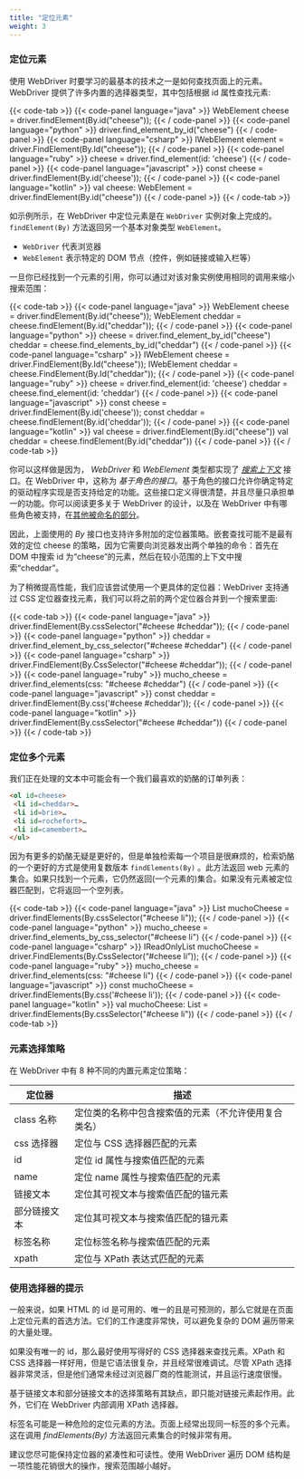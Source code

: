 ```yaml
---
title: "定位元素"
weight: 3
---
```


### 定位元素

使用 WebDriver 时要学习的最基本的技术之一是如何查找页面上的元素。
WebDriver 提供了许多内置的选择器类型，其中包括根据 id 属性查找元素:

{{< code-tab >}}
  {{< code-panel language="java" >}}
WebElement cheese = driver.findElement(By.id("cheese"));
  {{< / code-panel >}}
  {{< code-panel language="python" >}}
driver.find_element_by_id("cheese")
  {{< / code-panel >}}
  {{< code-panel language="csharp" >}}
IWebElement element = driver.FindElement(By.Id("cheese"));
  {{< / code-panel >}}
  {{< code-panel language="ruby" >}}
cheese = driver.find_element(id: 'cheese')
  {{< / code-panel >}}
  {{< code-panel language="javascript" >}}
const cheese = driver.findElement(By.id('cheese'));
  {{< / code-panel >}}
  {{< code-panel language="kotlin" >}}
val cheese: WebElement = driver.findElement(By.id("cheese"))
  {{< / code-panel >}}
{{< / code-tab >}}

如示例所示，在 WebDriver 中定位元素是在 `WebDriver` 实例对象上完成的。
 `findElement(By)` 方法返回另一个基本对象类型 `WebElement`。

* `WebDriver` 代表浏览器
* `WebElement` 表示特定的 DOM 节点（控件，例如链接或输入栏等）

一旦你已经找到一个元素的引用，你可以通过对该对象实例使用相同的调用来缩小搜索范围：

{{< code-tab >}}
  {{< code-panel language="java" >}}
WebElement cheese = driver.findElement(By.id("cheese"));
WebElement cheddar = cheese.findElement(By.id("cheddar"));
  {{< / code-panel >}}
  {{< code-panel language="python" >}}
cheese = driver.find_element_by_id("cheese")
cheddar = cheese.find_elements_by_id("cheddar")
  {{< / code-panel >}}
  {{< code-panel language="csharp" >}}
IWebElement cheese = driver.FindElement(By.Id("cheese"));
IWebElement cheddar = cheese.FindElement(By.Id("cheddar"));
  {{< / code-panel >}}
  {{< code-panel language="ruby" >}}
cheese = driver.find_element(id: 'cheese')
cheddar = cheese.find_element(id: 'cheddar')
  {{< / code-panel >}}
  {{< code-panel language="javascript" >}}
const cheese = driver.findElement(By.id('cheese'));
const cheddar = cheese.findElement(By.id('cheddar'));
  {{< / code-panel >}}
  {{< code-panel language="kotlin" >}}
val cheese = driver.findElement(By.id("cheese"))
val cheddar = cheese.findElement(By.id("cheddar"))
  {{< / code-panel >}}
{{< / code-tab >}}

你可以这样做是因为， _WebDriver_ 和 _WebElement_ 类型都实现了 [_搜索上下文_](//seleniumhq.github.io/selenium/docs/api/java/org/openqa/selenium/SearchContext.html) 接口。在 WebDriver 中，这称为 _基于角色的接口_。基于角色的接口允许你确定特定的驱动程序实现是否支持给定的功能。这些接口定义得很清楚，并且尽量只承担单一的功能。你可以阅读更多关于 WebDriver 的设计，以及在 WebDriver 中有哪些角色被支持，在[其他被命名的部分](#)。
<!-- TODO: A new section needs to be created for the above.-->

因此，上面使用的 _By_ 接口也支持许多附加的定位器策略。嵌套查找可能不是最有效的定位 cheese 的策略，因为它需要向浏览器发出两个单独的命令：首先在 DOM 中搜索 id 为“cheese”的元素，然后在较小范围的上下文中搜索“cheddar”。

为了稍微提高性能，我们应该尝试使用一个更具体的定位器：WebDriver 支持通过 CSS 定位器查找元素，我们可以将之前的两个定位器合并到一个搜索里面:

{{< code-tab >}}
  {{< code-panel language="java" >}}
driver.findElement(By.cssSelector("#cheese #cheddar"));
  {{< / code-panel >}}
  {{< code-panel language="python" >}}
cheddar = driver.find_element_by_css_selector("#cheese #cheddar")
  {{< / code-panel >}}
  {{< code-panel language="csharp" >}}
driver.FindElement(By.CssSelector("#cheese #cheddar"));
  {{< / code-panel >}}
  {{< code-panel language="ruby" >}}
mucho_cheese = driver.find_elements(css: "#cheese #cheddar")
  {{< / code-panel >}}
  {{< code-panel language="javascript" >}}
const cheddar = driver.findElement(By.css('#cheese #cheddar'));
  {{< / code-panel >}}
  {{< code-panel language="kotlin" >}}
driver.findElement(By.cssSelector("#cheese #cheddar"))
  {{< / code-panel >}}
{{< / code-tab >}}

### 定位多个元素

我们正在处理的文本中可能会有一个我们最喜欢的奶酪的订单列表：

```html
<ol id=cheese>
 <li id=cheddar>…
 <li id=brie>…
 <li id=rochefort>…
 <li id=camembert>…
</ul>
```

因为有更多的奶酪无疑是更好的，但是单独检索每一个项目是很麻烦的，检索奶酪的一个更好的方式是使用复数版本 `findElements(By)` 。此方法返回 web 元素的集合。如果只找到一个元素，它仍然返回(一个元素的)集合。如果没有元素被定位器匹配到，它将返回一个空列表。

{{< code-tab >}}
  {{< code-panel language="java" >}}
List<WebElement> muchoCheese = driver.findElements(By.cssSelector("#cheese li"));
  {{< / code-panel >}}
  {{< code-panel language="python" >}}
mucho_cheese = driver.find_elements_by_css_selector("#cheese li")
  {{< / code-panel >}}
  {{< code-panel language="csharp" >}}
IReadOnlyList<IWebElement> muchoCheese = driver.FindElements(By.CssSelector(“#cheese li”));
  {{< / code-panel >}}
  {{< code-panel language="ruby" >}}
mucho_cheese = driver.find_elements(css: "#cheese li")
  {{< / code-panel >}}
  {{< code-panel language="javascript" >}}
const muchoCheese = driver.findElements(By.css('#cheese li'));
  {{< / code-panel >}}
  {{< code-panel language="kotlin" >}}
val muchoCheese: List<WebElement>  = driver.findElements(By.cssSelector("#cheese li"))
  {{< / code-panel >}}
{{< / code-tab >}}

### 元素选择策略

在 WebDriver 中有 8 种不同的内置元素定位策略：

| 定位器 | 描述 |
| -------- | ---------- |
| class 名称 | 定位类的名称中包含搜索值的元素（不允许使用复合类名） |
| css 选择器 | 定位与 CSS 选择器匹配的元素 |
| id | 定位 id 属性与搜索值匹配的元素 |
| name | 定位 name 属性与搜索值匹配的元素 |
| 链接文本| 定位其可视文本与搜索值匹配的锚元素 |
| 部分链接文本 | 定位其可视文本与搜索值匹配的锚元素 |
| 标签名称 | 定位标签名称与搜索值匹配的元素 |
| xpath | 定位与 XPath 表达式匹配的元素 |

### 使用选择器的提示

一般来说，如果 HTML 的 id 是可用的、唯一的且是可预测的，那么它就是在页面上定位元素的首选方法。它们的工作速度非常快，可以避免复杂的 DOM 遍历带来的大量处理。

如果没有唯一的 id，那么最好使用写得好的 CSS 选择器来查找元素。XPath 和 CSS 选择器一样好用，但是它语法很复杂，并且经常很难调试。尽管 XPath 选择器非常灵活，但是他们通常未经过浏览器厂商的性能测试，并且运行速度很慢。

基于链接文本和部分链接文本的选择策略有其缺点，即只能对链接元素起作用。此外，它们在 WebDriver 内部调用 XPath 选择器。

标签名可能是一种危险的定位元素的方法。页面上经常出现同一标签的多个元素。这在调用 _findElements(By)_ 方法返回元素集合的时候非常有用。

建议您尽可能保持定位器的紧凑性和可读性。使用 WebDriver 遍历 DOM 结构是一项性能花销很大的操作，搜索范围越小越好。
